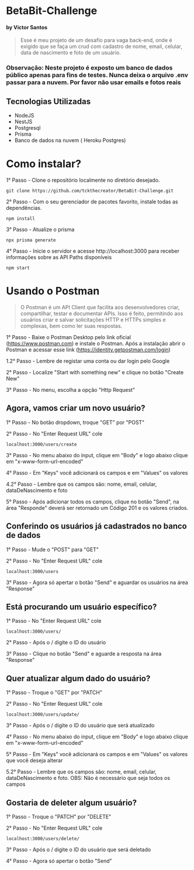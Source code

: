 # BetaBit-Challenge
#### by Victor Santos

> Esse é meu projeto de um desafio para vaga back-end, onde é exigido que se faça um crud com cadastro de nome, email, celular, data de nascimento e foto de um usuário.

### Observação: Neste projeto é exposto um banco de dados público apenas para fins de testes. Nunca deixa o arquivo .env passar para a nuvem. Por favor não usar emails e fotos reais

## Tecnologias Utilizadas
- NodeJS
- NestJS
- Postgresql
- Prisma
- Banco de dados na nuvem ( Heroku Postgres)

# Como instalar?

1° Passo - Clone o repositório localmente no diretório desejado.
```
git clone https://github.com/tckthecreator/BetaBit-Challenge.git
```

2° Passo - Com o seu gerenciador de pacotes favorito, instale todas as dependências.
```
npm install
```

3° Passo - Atualize o prisma
```
npx prisma generate
```

4° Passo - Inicie o servidor e acesse http://localhost:3000 para receber informações sobre as API Paths disponíveis
```
npm start
```


# Usando o Postman 
> O Postman é um API Client que facilita aos desenvolvedores criar, compartilhar, testar e documentar APIs. Isso é feito, permitindo aos usuários criar e salvar solicitações HTTP e HTTPs simples e complexas, bem como ler suas respostas.

1° Passo - Baixe o Postman Desktop pelo link oficial (https://www.postman.com) e instale o Postman. Após a instalação abrir o Postman e acessar esse link (https://identity.getpostman.com/login)

1.2° Passo - Lembre de registar uma conta ou dar login pelo Google

2° Passo - Localize "Start with something new" e clique no botão "Create New"

3° Passo - No menu, escolha a opção "Http Request"

## Agora, vamos criar um novo usuário?

1° Passo - No botão dropdown, troque "GET" por "POST"

2° Passo - No "Enter Request URL" cole
```
localhost:3000/users/create
```

3° Passo - No menu abaixo do input, clique em "Body" e logo abaixo clique em "x-www-form-url-encoded"

4° Passo - Em "Keys" você adicionará os campos e em "Values" os valores

4.2° Passo - Lembre que os campos são: nome, email, celular, dataDeNascimento e foto

5° Passo - Após adicionar todos os campos, clique no botão "Send", na área "Responde" deverá ser retornado um Código 201 e os valores criados.

## Conferindo os usuários já cadastrados no banco de dados

1° Passo - Mude o "POST" para "GET"

2° Passo - No "Enter Request URL" cole
```
localhost:3000/users
```

3° Passo - Agora só apertar o botão "Send" e aguardar os usuários na área "Response"

## Está procurando um usuário específico?

1° Passo - No "Enter Request URL" cole
```
localhost:3000/users/
```

2° Passo - Após o / digite o ID do usuário

3° Passo - Clique no botão "Send" e aguarde a resposta na área "Response"

## Quer atualizar algum dado do usuário?

1° Passo - Troque o "GET" por "PATCH"

2° Passo - No "Enter Request URL" cole
```
localhost:3000/users/update/
```

3° Passo - Após o / digite o ID do usuário que será atualizado

4° Passo - No menu abaixo do input, clique em "Body" e logo abaixo clique em "x-www-form-url-encoded"

5° Passo - Em "Keys" você adicionará os campos e em "Values" os valores que você deseja alterar

5.2° Passo - Lembre que os campos são: nome, email, celular, dataDeNascimento e foto. OBS: Não é necessário que seja todos os campos

## Gostaria de deleter algum usuário?

1° Passo - Troque o "PATCH" por "DELETE"

2° Passo - No "Enter Request URL" cole
```
localhost:3000/users/delete/
```
3° Passo - Após o / digite o ID do usuário que será deletado

4° Passo - Agora só apertar o botão "Send"
